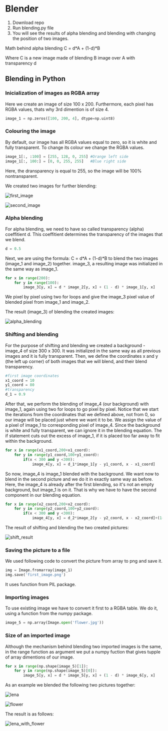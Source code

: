 # Blender
1. Download repo
2. Run blending.py file 
3. You will see the results of alpha blending and blending with changing the position of two images.

Math behind alpha blending
C = d*A + (1-d)*B

Where C is a new image made of blending B image over A with transparency d

## Blending in Python
### Inicialization of images as RGBA array
Here we create an image of size 100 x 200. Furthermore, each pixel has RGBA values, thats why 3rd dimention is of size 4.
```python
image_1 = np.zeros([100, 200, 4], dtype=np.uint8)
```
### Colouring the image
By default, our image has all RGBA values equal to zero, so it is white and fully transparent. To change its colour we change the RGBA values.
```python
image_1[:, :100] = [255, 128, 0, 255] #Orange left side
image_1[:, 100:] = [0, 0, 255, 255]   #Blue right side
```
Here, the dransparency is equal to 255, so the image will be 100% nontransparent.

We created two images for further blending:

![first_image](https://user-images.githubusercontent.com/61863994/80916740-ea8e7880-8d5a-11ea-8182-e99d842e623d.png)

![second_image](https://user-images.githubusercontent.com/61863994/80916765-0eea5500-8d5b-11ea-9793-57fd854a4492.png)
### Alpha blending
For alpha blending, we need to have so called transparency (alpha) coeffitient d. This coeffitient determines the transparency of the images that we blend.
```python
d = 0.5
```
Next, we are using the formula:
C = d*A + (1-d)*B
to blend the two images (image_1 and image_2) together. image_3, a resulting image was initialized in the same way as image_1.
```python
for x in range(200):
    for y in range(100):
        image_3[y, x] = d * image_2[y, x] + (1 - d) * image_1[y, x]
```
We pixel by pixel using two for loops and give the image_3 pixel value of blended pixel from image_1 and image_2.

The result (image_3) of blending the created images:

![alpha_blending](https://user-images.githubusercontent.com/61863994/80916793-422ce400-8d5b-11ea-93d6-c6ce8d543732.png)

### Shifting and blending
For the purpose of shifting and blending we created a background - image_4 of size 300 x 300. It was initialized in the same way as all previous images and it is fully transparent.
Then, we define the coordinates x and y (the left up corner) of both images that we will blend, and their blend transparency.
```python
#first image coordinates
x1_coord = 10
y1_coord = 80
#transparency
d_1 = 0.9
```
After that, we perform the blending of image_4 (our background) with image_1, again using two for loops to go pixel by pixel. Notice that we start the iterations from the coordinates that we defined above, not from 0, so our image will be placed just where we want it to be. We assign the value of a pixel of image_1 to corresponding pixel of image_4. Since the background is white and fully transparent, we can ignore it in the blending equation. The if statement cuts out the excess of image_1, if it is placed too far away to fit within the background.
```python
for x in range(x1_coord,200+x1_coord):
    for y in range(y1_coord,100+y1_coord):
        if(x < 300 and y <300):
            image_4[y, x] = d_1*image_1[y - y1_coord, x - x1_coord]
```
So now, image_4 is image_1 blended with the background. We want now to blend in the second picture and we do it in exactly same way as before. Here, the image_4 is already after the first blending, so it's not an empty background, but image_1 is on it. That is why we have to have the second component in our blending equation.
```python
for x in range(x2_coord,200+x2_coord):
    for y in range(y2_coord,100+y2_coord):
        if(x < 300 and y <300):
            image_4[y, x] = d_2*image_2[y - y2_coord, x - x2_coord]+(1-d_2)*image_4[y, x]
```
The result of shifting and blending the two created pictures:

![shift_result](https://user-images.githubusercontent.com/61863994/80916840-8d46f700-8d5b-11ea-90fd-dfaae8bb469d.png)
### Saving the picture to a file
We used following code to convert the picture from array to png and save it.
```python
img = Image.fromarray(image_1)
img.save('first_image.png')
```
It uses function from PIL package.
### Importing images
To use existing image we have to convert it first to a RGBA table. We do it, using a function from the numpy package.
```python
image_5 = np.array(Image.open('flower.jpg'))
```
### Size of an imported image
Although the mechanism behind blending two imported images is the same, in the range function as argument we put a numpy fuction that gives tupple of array dimentions of our image.
```python
for x in range(np.shape(image_5)[1]):
    for y in range(np.shape(image_5)[0]):
        image_5[y, x] = d * image_5[y, x] + (1 - d) * image_6[y, x]
```
As an example we blended the following two pictures together:

![lena](https://user-images.githubusercontent.com/61863994/80916890-c1bab300-8d5b-11ea-86be-7bb1c222d0be.jpg)

![flower](https://user-images.githubusercontent.com/61863994/80916905-d5feb000-8d5b-11ea-89ee-6213fe353ea1.jpg)

The result is as follows:

![lena_with_flower](https://user-images.githubusercontent.com/61863994/80916912-e4e56280-8d5b-11ea-97e8-c66da0fafa7a.png)
